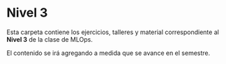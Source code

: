 # Nivel 3

Esta carpeta contiene los ejercicios, talleres y material correspondiente al **Nivel 3** de la clase de MLOps.

El contenido se irá agregando a medida que se avance en el semestre.
